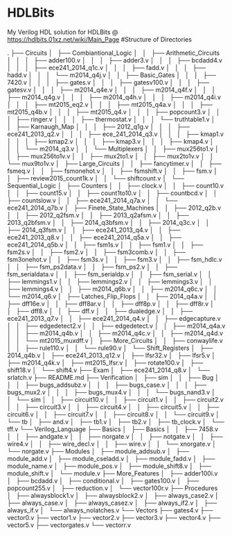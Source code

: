 # HDLBits
My Verilog HDL solution for HDLBits @ https://hdlbits.01xz.net/wiki/Main_Page
#Structure of Directories

.
├── Circuits
│   ├── Combiantional_Logic
│   │   ├── Arithmetic_Circuits
│   │   │   ├── adder100.v
│   │   │   ├── adder3.v
│   │   │   ├── bcdadd4.v
│   │   │   ├── ece241_2014_q1c.v
│   │   │   ├── fadd.v
│   │   │   ├── hadd.v
│   │   │   └── m2014_q4j.v
│   │   ├── Basic_Gates
│   │   │   ├── 7420.v
│   │   │   ├── gates.v
│   │   │   ├── gatesv100.v
│   │   │   ├── gatesv.v
│   │   │   ├── m2014_q4e.v
│   │   │   ├── m2014_q4f.v
│   │   │   ├── m2014_q4g.v
│   │   │   ├── m2014_q4h.v
│   │   │   ├── m2014_q4i.v
│   │   │   ├── mt2015_eq2.v
│   │   │   ├── mt2015_q4a.v
│   │   │   ├── mt2015_q4b.v
│   │   │   ├── mt2015_q4.v
│   │   │   ├── popcount3.v
│   │   │   ├── ringer.v
│   │   │   ├── thermostat.v
│   │   │   └── truthtable1.v
│   │   ├── Karnaugh_Map
│   │   │   ├── 2012_q1g.v
│   │   │   ├── ece241_2013_q2.v
│   │   │   ├── ece_241_2014_q3.v
│   │   │   ├── kmap1.v
│   │   │   ├── kmap2.v
│   │   │   ├── kmap3.v
│   │   │   ├── kmap4.v
│   │   │   └── m2014_q3.v
│   │   └── Multiplexers
│   │       ├── mux256to1.v
│   │       ├── mux256to1v.v
│   │       ├── mux2to1.v
│   │       ├── mux2to1v.v
│   │       └── mux9to1v.v
│   ├── Large_Circuits
│   │   ├── fancytimer.v
│   │   ├── fsmeq.v
│   │   ├── fsmonehot.v
│   │   ├── fsmshift.v
│   │   ├── fsm.v
│   │   ├── review2015_count1k.v
│   │   └── shiftcount.v
│   └── Sequential_Logic
│       ├── Counters
│       │   ├── clock.v
│       │   ├── count10.v
│       │   ├── count15.v
│       │   ├── count1to10.v
│       │   ├── countbcd.v
│       │   ├── countslow.v
│       │   ├── ece241_2014_q7a.v
│       │   └── ece241_2014_q7b.v
│       ├── Finete_State_Machines
│       │   ├── 2012_q2b.v
│       │   ├── 2012_q2fsm.v
│       │   ├── 2013_q2afsm.v
│       │   ├── 2013_q2bfsm.v
│       │   ├── 2014_q3bfsm.v
│       │   ├── 2014_q3c.v
│       │   ├── 2014_q3fsm.v
│       │   ├── ece241_2013_q4.v
│       │   ├── ece241_2013_q8.v
│       │   ├── ece241_2014_q5a.v
│       │   ├── ece241_2014_q5b.v
│       │   ├── fsm1s.v
│       │   ├── fsm1.v
│       │   ├── fsm2s.v
│       │   ├── fsm2.v
│       │   ├── fsm3comb.v
│       │   ├── fsm3onehot.v
│       │   ├── fsm3s.v
│       │   ├── fsm3.v
│       │   ├── fsm_hdlc.v
│       │   ├── fsm_ps2data.v
│       │   ├── fsm_ps2.v
│       │   ├── fsm_serialdata.v
│       │   ├── fsm_serialdp.v
│       │   ├── fsm_serial.v
│       │   ├── lemmings1.v
│       │   ├── lemmings2.v
│       │   ├── lemmings3.v
│       │   ├── lemmings4.v
│       │   ├── m2014_q6b.v
│       │   ├── m2014_q6c.v
│       │   └── m2014_q6.v
│       ├── Latches_Flip_Flops
│       │   ├── 2014_q4a.v
│       │   ├── dff16e.v
│       │   ├── dff8ar.v
│       │   ├── dff8p.v
│       │   ├── dff8r.v
│       │   ├── dff8.v
│       │   ├── dff.v
│       │   ├── dualedge.v
│       │   ├── ece241_2013_q7.v
│       │   ├── ece241_2014_q4.v
│       │   ├── edgecapture.v
│       │   ├── edgedetect2.v
│       │   ├── edgedetect.v
│       │   ├── m2014_q4a.v
│       │   ├── m2014_q4b.v
│       │   ├── m2014_q4c.v
│       │   ├── m2014_q4d.v
│       │   └── mt2015_muxdff.v
│       ├── More_Circuits
│       │   ├── conwaylife.v
│       │   ├── rule110.v
│       │   └── rule90.v
│       └── Shift_Registers
│           ├── 2014_q4b.v
│           ├── ece241_2013_q12.v
│           ├── lfsr32.v
│           ├── lfsr5.v
│           ├── m2014_q4k.v
│           ├── mt2015_lfsr.v
│           ├── rotate100.v
│           ├── shift18.v
│           └── shift4.v
├── Exam
│   ├── ece241_2014_q8.v
│   └── srlatch.v
├── README.md
├── Verification
│   ├── sim
│   │   ├── Bug
│   │   │   ├── bugs_addsubz.v
│   │   │   ├── bugs_case.v
│   │   │   ├── bugs_mux2.v
│   │   │   ├── bugs_mux4.v
│   │   │   └── bugs_nand3.v
│   │   └── sim
│   │       ├── circuit10.v
│   │       ├── circuit1.v
│   │       ├── circuit2.v
│   │       ├── circuit3.v
│   │       ├── circuit4.v
│   │       ├── circuit5.v
│   │       ├── circuit6.v
│   │       ├── circuit7.v
│   │       ├── circuit8.v
│   │       └── circuit9.v
│   └── tb
│       ├── and.v
│       ├── tb1.v
│       ├── tb2.v
│       ├── tb_clock.v
│       └── tff.v
└── Verilog_Language
    ├── Basics
    │   ├── Basics
    │   │   ├── 7458.v
    │   │   ├── andgate.v
    │   │   ├── norgate.v
    │   │   ├── notgate.v
    │   │   ├── wire4.v
    │   │   ├── wire_decl.v
    │   │   ├── wire.v
    │   │   └── xnorgate.v
    │   └── norgate.v
    ├── Modules
    │   ├── module_addsub.v
    │   ├── module_add.v
    │   ├── module_cseladd.v
    │   ├── module_fadd.v
    │   ├── module_name.v
    │   ├── module_pos.v
    │   ├── module_shift8.v
    │   ├── module_shift.v
    │   └── module.v
    ├── More_Features
    │   ├── adder100i.v
    │   ├── bcdadd.v
    │   ├── conditional.v
    │   ├── gates100.v
    │   ├── popcount255.v
    │   ├── reduction.v
    │   └── vector100r.v
    ├── Procedures
    │   ├── alwaysblock1.v
    │   ├── alwaysblock2.v
    │   ├── always_case2.v
    │   ├── always_case.v
    │   ├── always_casez.v
    │   ├── always_if2.v
    │   ├── always_if.v
    │   └── always_nolatches.v
    └── Vectors
        ├── gates4.v
        ├── vector0.v
        ├── vector1.v
        ├── vector2.v
        ├── vector3.v
        ├── vector4.v
        ├── vector5.v
        ├── vectorgates.v
        └── vectorr.v
